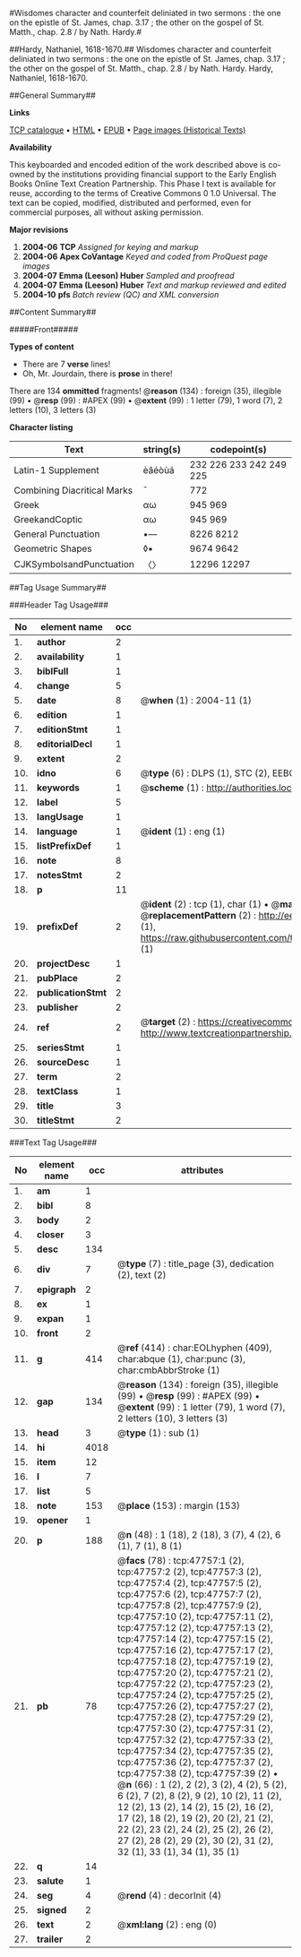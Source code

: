 #Wisdomes character and counterfeit deliniated in two sermons : the one on the epistle of St. James, chap. 3.17 ; the other on the gospel of St. Matth., chap. 2.8 / by Nath. Hardy.#

##Hardy, Nathaniel, 1618-1670.##
Wisdomes character and counterfeit deliniated in two sermons : the one on the epistle of St. James, chap. 3.17 ; the other on the gospel of St. Matth., chap. 2.8 / by Nath. Hardy.
Hardy, Nathaniel, 1618-1670.

##General Summary##

**Links**

[TCP catalogue](http://www.ota.ox.ac.uk/tcp/)  • 
[HTML](http://tei.it.ox.ac.uk/tcp/Texts-HTML/free/A45/A45570.html)  • 
[EPUB](http://tei.it.ox.ac.uk/tcp/Texts-EPUB/free/A45/A45570.epub) • 
[Page images (Historical Texts)](https://data.historicaltexts.jisc.ac.uk/view?pubId=eebo-11415472e&pageId=eebo-11415472e-47757-1)

**Availability**

This keyboarded and encoded edition of the
	       work described above is co-owned by the institutions
	       providing financial support to the Early English Books
	       Online Text Creation Partnership. This Phase I text is
	       available for reuse, according to the terms of Creative
	       Commons 0 1.0 Universal. The text can be copied,
	       modified, distributed and performed, even for
	       commercial purposes, all without asking permission.

**Major revisions**

1. __2004-06__ __TCP__ *Assigned for keying and markup*
1. __2004-06__ __Apex CoVantage__ *Keyed and coded from ProQuest page images*
1. __2004-07__ __Emma (Leeson) Huber__ *Sampled and proofread*
1. __2004-07__ __Emma (Leeson) Huber__ *Text and markup reviewed and edited*
1. __2004-10__ __pfs__ *Batch review (QC) and XML conversion*

##Content Summary##

#####Front#####

**Types of content**

  * There are 7 **verse** lines!
  * Oh, Mr. Jourdain, there is **prose** in there!

There are 134 **ommitted** fragments! 
 @__reason__ (134) : foreign (35), illegible (99)  •  @__resp__ (99) : #APEX (99)  •  @__extent__ (99) : 1 letter (79), 1 word (7), 2 letters (10), 3 letters (3)

**Character listing**


|Text|string(s)|codepoint(s)|
|---|---|---|
|Latin-1 Supplement|èâéòùá|232 226 233 242 249 225|
|Combining             Diacritical Marks|̄|772|
|Greek|αω|945 969|
|GreekandCoptic|αω|945 969|
|General Punctuation|•—|8226 8212|
|Geometric Shapes|◊▪|9674 9642|
|CJKSymbolsandPunctuation|〈〉|12296 12297|

##Tag Usage Summary##

###Header Tag Usage###

|No|element name|occ|attributes|
|---|---|---|---|
|1.|__author__|2||
|2.|__availability__|1||
|3.|__biblFull__|1||
|4.|__change__|5||
|5.|__date__|8| @__when__ (1) : 2004-11 (1)|
|6.|__edition__|1||
|7.|__editionStmt__|1||
|8.|__editorialDecl__|1||
|9.|__extent__|2||
|10.|__idno__|6| @__type__ (6) : DLPS (1), STC (2), EEBO-CITATION (1), OCLC (1), VID (1)|
|11.|__keywords__|1| @__scheme__ (1) : http://authorities.loc.gov/ (1)|
|12.|__label__|5||
|13.|__langUsage__|1||
|14.|__language__|1| @__ident__ (1) : eng (1)|
|15.|__listPrefixDef__|1||
|16.|__note__|8||
|17.|__notesStmt__|2||
|18.|__p__|11||
|19.|__prefixDef__|2| @__ident__ (2) : tcp (1), char (1)  •  @__matchPattern__ (2) : ([0-9\-]+):([0-9IVX]+) (1), (.+) (1)  •  @__replacementPattern__ (2) : http://eebo.chadwyck.com/downloadtiff?vid=$1&page=$2 (1), https://raw.githubusercontent.com/textcreationpartnership/Texts/master/tcpchars.xml#$1 (1)|
|20.|__projectDesc__|1||
|21.|__pubPlace__|2||
|22.|__publicationStmt__|2||
|23.|__publisher__|2||
|24.|__ref__|2| @__target__ (2) : https://creativecommons.org/publicdomain/zero/1.0/ (1), http://www.textcreationpartnership.org/docs/. (1)|
|25.|__seriesStmt__|1||
|26.|__sourceDesc__|1||
|27.|__term__|2||
|28.|__textClass__|1||
|29.|__title__|3||
|30.|__titleStmt__|2||


###Text Tag Usage###

|No|element name|occ|attributes|
|---|---|---|---|
|1.|__am__|1||
|2.|__bibl__|8||
|3.|__body__|2||
|4.|__closer__|3||
|5.|__desc__|134||
|6.|__div__|7| @__type__ (7) : title_page (3), dedication (2), text (2)|
|7.|__epigraph__|2||
|8.|__ex__|1||
|9.|__expan__|1||
|10.|__front__|2||
|11.|__g__|414| @__ref__ (414) : char:EOLhyphen (409), char:abque (1), char:punc (3), char:cmbAbbrStroke (1)|
|12.|__gap__|134| @__reason__ (134) : foreign (35), illegible (99)  •  @__resp__ (99) : #APEX (99)  •  @__extent__ (99) : 1 letter (79), 1 word (7), 2 letters (10), 3 letters (3)|
|13.|__head__|3| @__type__ (1) : sub (1)|
|14.|__hi__|4018||
|15.|__item__|12||
|16.|__l__|7||
|17.|__list__|5||
|18.|__note__|153| @__place__ (153) : margin (153)|
|19.|__opener__|1||
|20.|__p__|188| @__n__ (48) : 1 (18), 2 (18), 3 (7), 4 (2), 6 (1), 7 (1), 8 (1)|
|21.|__pb__|78| @__facs__ (78) : tcp:47757:1 (2), tcp:47757:2 (2), tcp:47757:3 (2), tcp:47757:4 (2), tcp:47757:5 (2), tcp:47757:6 (2), tcp:47757:7 (2), tcp:47757:8 (2), tcp:47757:9 (2), tcp:47757:10 (2), tcp:47757:11 (2), tcp:47757:12 (2), tcp:47757:13 (2), tcp:47757:14 (2), tcp:47757:15 (2), tcp:47757:16 (2), tcp:47757:17 (2), tcp:47757:18 (2), tcp:47757:19 (2), tcp:47757:20 (2), tcp:47757:21 (2), tcp:47757:22 (2), tcp:47757:23 (2), tcp:47757:24 (2), tcp:47757:25 (2), tcp:47757:26 (2), tcp:47757:27 (2), tcp:47757:28 (2), tcp:47757:29 (2), tcp:47757:30 (2), tcp:47757:31 (2), tcp:47757:32 (2), tcp:47757:33 (2), tcp:47757:34 (2), tcp:47757:35 (2), tcp:47757:36 (2), tcp:47757:37 (2), tcp:47757:38 (2), tcp:47757:39 (2)  •  @__n__ (66) : 1 (2), 2 (2), 3 (2), 4 (2), 5 (2), 6 (2), 7 (2), 8 (2), 9 (2), 10 (2), 11 (2), 12 (2), 13 (2), 14 (2), 15 (2), 16 (2), 17 (2), 18 (2), 19 (2), 20 (2), 21 (2), 22 (2), 23 (2), 24 (2), 25 (2), 26 (2), 27 (2), 28 (2), 29 (2), 30 (2), 31 (2), 32 (1), 33 (1), 34 (1), 35 (1)|
|22.|__q__|14||
|23.|__salute__|1||
|24.|__seg__|4| @__rend__ (4) : decorInit (4)|
|25.|__signed__|2||
|26.|__text__|2| @__xml:lang__ (2) : eng (0)|
|27.|__trailer__|2||
